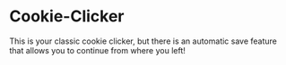 # Cookie-Clicker
This is your classic cookie clicker, but there is an automatic save feature that allows you to continue from where you left!
